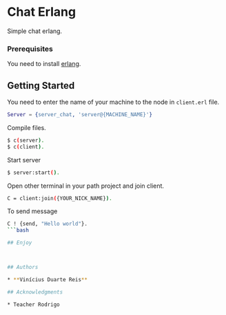 Chat Erlang
==========

Simple chat erlang.

### Prerequisites

You need to install [erlang](http://www.erlang.org).

## Getting Started

You need to enter the name of your machine to the node in `client.erl` file.

```erlang
Server = {server_chat, 'server@{MACHINE_NAME}'}
```

Compile files.

```bash
$ c(server).
$ c(client).
```

Start server

```bash
$ server:start().
```

Open other terminal in your path project and join client.

```bash
C = client:join({YOUR_NICK_NAME}).
```

To send message

```bash
C ! {send, "Hello world"}.
```bash

## Enjoy



## Authors

* **Vinícius Duarte Reis**

## Acknowledgments

* Teacher Rodrigo

